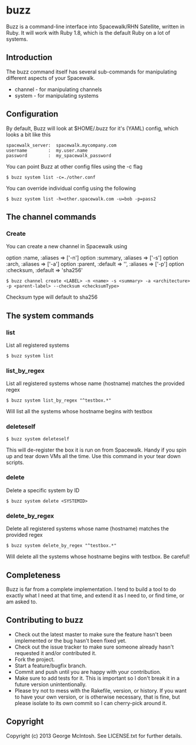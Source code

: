 # buzz

Buzz is a command-line interface into Spacewalk/RHN Satellite, written in Ruby. It will work with Ruby 1.8, which is the default Ruby on a lot of systems.

## Introduction

The buzz command itself has several sub-commands for manipulating different aspects of your Spacewalk.

* channel - for manipulating channels
* system  - for manipulating systems

## Configuration

By default, Buzz will look at $HOME/.buzz for it's (YAML) config, which looks a bit like this

    spacewalk_server:  spacewalk.mycompany.com
    username        :  my.user.name
    password        :  my_spacewalk_password

You can point Buzz at other config files using the -c flag

    $ buzz system list -c=./other.conf

You can override individual config using the following

    $ buzz system list -h=other.spacewalk.com -u=bob -p=pass2

## The channel commands

### Create

You can create a new channel in Spacewalk using

option :name, :aliases => ['-n']
  option :summary, :aliases => ['-s']
  option :arch, :aliases => ['-a']
  option :parent, :default => '', :aliases => ['-p']
  option :checksum, :default => 'sha256'

    $ buzz channel create <LABEL> -n <name> -s <summary> -a <architecture> -p <parent-label> --checksum <checksumType>

Checksum type will default to sha256

## The system commands

### list 

List all registered systems

    $ buzz system list

### list_by_regex

List all registered systems whose name (hostname) matches the provided regex

    $ buzz system list_by_regex "^testbox.*"

Will list all the systems whose hostname begins with testbox

### deleteself

    $ buzz system deleteself

This will de-register the box it is run on from Spacewalk. Handy if you spin up and tear down VMs all the time. Use this command in your tear down scripts.

### delete

Delete a specific system by ID

    $ buzz system delete <SYSTEMID>

### delete_by_regex

Delete all registered systems whose name (hostname) matches the provided regex

    $ buzz system delete_by_regex "^testbox.*"

Will delete all the systems whose hostname begins with testbox. Be careful!

## Completeness

Buzz is far from a complete implementation. I tend to build a tool to do exactly what I need at that time, and extend it as I need to, or find time, or am asked to. 


## Contributing to buzz
 
* Check out the latest master to make sure the feature hasn't been implemented or the bug hasn't been fixed yet.
* Check out the issue tracker to make sure someone already hasn't requested it and/or contributed it.
* Fork the project.
* Start a feature/bugfix branch.
* Commit and push until you are happy with your contribution.
* Make sure to add tests for it. This is important so I don't break it in a future version unintentionally.
* Please try not to mess with the Rakefile, version, or history. If you want to have your own version, or is otherwise necessary, that is fine, but please isolate to its own commit so I can cherry-pick around it.

## Copyright

Copyright (c) 2013 George McIntosh. See LICENSE.txt for
further details.

